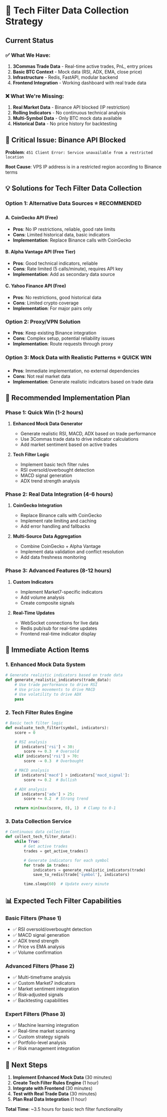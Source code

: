 # 🎯 Tech Filter Data Collection Strategy

## Current Status

### ✅ **What We Have:**
1. **3Commas Trade Data** - Real-time active trades, PnL, entry prices
2. **Basic BTC Context** - Mock data (RSI, ADX, EMA, close price)
3. **Infrastructure** - Redis, FastAPI, modular backend
4. **Frontend Integration** - Working dashboard with real trade data

### ❌ **What We're Missing:**
1. **Real Market Data** - Binance API blocked (IP restriction)
2. **Rolling Indicators** - No continuous technical analysis
3. **Multi-Symbol Data** - Only BTC mock data available
4. **Historical Data** - No price history for backtesting

## 🚨 **Critical Issue: Binance API Blocked**

**Problem**: `451 Client Error: Service unavailable from a restricted location`

**Root Cause**: VPS IP address is in a restricted region according to Binance terms

## 💡 **Solutions for Tech Filter Data Collection**

### **Option 1: Alternative Data Sources** ⭐ **RECOMMENDED**

#### **A. CoinGecko API (Free)**
- **Pros**: No IP restrictions, reliable, good rate limits
- **Cons**: Limited historical data, basic indicators
- **Implementation**: Replace Binance calls with CoinGecko

#### **B. Alpha Vantage API (Free Tier)**
- **Pros**: Good technical indicators, reliable
- **Cons**: Rate limited (5 calls/minute), requires API key
- **Implementation**: Add as secondary data source

#### **C. Yahoo Finance API (Free)**
- **Pros**: No restrictions, good historical data
- **Cons**: Limited crypto coverage
- **Implementation**: For major pairs only

### **Option 2: Proxy/VPN Solution**
- **Pros**: Keep existing Binance integration
- **Cons**: Complex setup, potential reliability issues
- **Implementation**: Route requests through proxy

### **Option 3: Mock Data with Realistic Patterns** ⭐ **QUICK WIN**
- **Pros**: Immediate implementation, no external dependencies
- **Cons**: Not real market data
- **Implementation**: Generate realistic indicators based on trade data

## 🎯 **Recommended Implementation Plan**

### **Phase 1: Quick Win (1-2 hours)**
1. **Enhanced Mock Data Generator**
   - Generate realistic RSI, MACD, ADX based on trade performance
   - Use 3Commas trade data to drive indicator calculations
   - Add market sentiment based on active trades

2. **Tech Filter Logic**
   - Implement basic tech filter rules
   - RSI oversold/overbought detection
   - MACD signal generation
   - ADX trend strength analysis

### **Phase 2: Real Data Integration (4-6 hours)**
1. **CoinGecko Integration**
   - Replace Binance calls with CoinGecko
   - Implement rate limiting and caching
   - Add error handling and fallbacks

2. **Multi-Source Data Aggregation**
   - Combine CoinGecko + Alpha Vantage
   - Implement data validation and conflict resolution
   - Add data freshness monitoring

### **Phase 3: Advanced Features (8-12 hours)**
1. **Custom Indicators**
   - Implement Market7-specific indicators
   - Add volume analysis
   - Create composite signals

2. **Real-Time Updates**
   - WebSocket connections for live data
   - Redis pub/sub for real-time updates
   - Frontend real-time indicator display

## 🔧 **Immediate Action Items**

### **1. Enhanced Mock Data System**
```python
# Generate realistic indicators based on trade data
def generate_realistic_indicators(trade_data):
    # Use trade performance to drive RSI
    # Use price movements to drive MACD
    # Use volatility to drive ADX
    pass
```

### **2. Tech Filter Rules Engine**
```python
# Basic tech filter logic
def evaluate_tech_filter(symbol, indicators):
    score = 0

    # RSI analysis
    if indicators['rsi'] < 30:
        score += 0.3  # Oversold
    elif indicators['rsi'] > 70:
        score -= 0.3  # Overbought

    # MACD analysis
    if indicators['macd'] > indicators['macd_signal']:
        score += 0.2  # Bullish

    # ADX analysis
    if indicators['adx'] > 25:
        score += 0.2  # Strong trend

    return min(max(score, 0), 1)  # Clamp to 0-1
```

### **3. Data Collection Service**
```python
# Continuous data collection
def collect_tech_filter_data():
    while True:
        # Get active trades
        trades = get_active_trades()

        # Generate indicators for each symbol
        for trade in trades:
            indicators = generate_realistic_indicators(trade)
            save_to_redis(trade['symbol'], indicators)

        time.sleep(60)  # Update every minute
```

## 📊 **Expected Tech Filter Capabilities**

### **Basic Filters (Phase 1)**
- ✅ RSI oversold/overbought detection
- ✅ MACD signal generation
- ✅ ADX trend strength
- ✅ Price vs EMA analysis
- ✅ Volume confirmation

### **Advanced Filters (Phase 2)**
- ✅ Multi-timeframe analysis
- ✅ Custom Market7 indicators
- ✅ Market sentiment integration
- ✅ Risk-adjusted signals
- ✅ Backtesting capabilities

### **Expert Filters (Phase 3)**
- ✅ Machine learning integration
- ✅ Real-time market scanning
- ✅ Custom strategy signals
- ✅ Portfolio-level analysis
- ✅ Risk management integration

## 🚀 **Next Steps**

1. **Implement Enhanced Mock Data** (30 minutes)
2. **Create Tech Filter Rules Engine** (1 hour)
3. **Integrate with Frontend** (30 minutes)
4. **Test with Real Trade Data** (30 minutes)
5. **Plan Real Data Integration** (1 hour)

**Total Time**: ~3.5 hours for basic tech filter functionality
